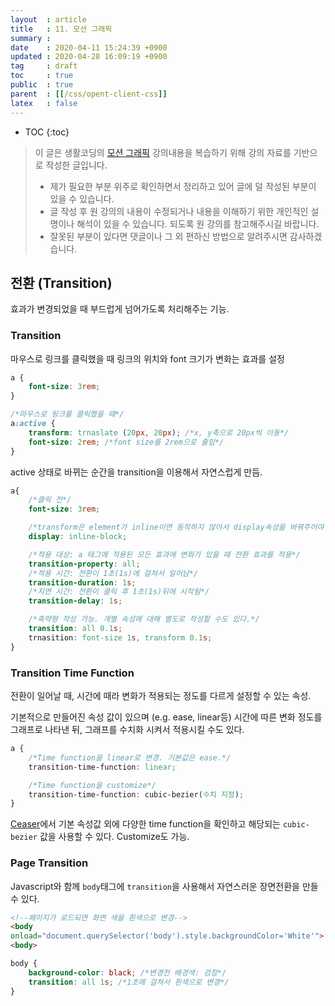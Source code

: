 ```yaml
---
layout  : article
title   : 11. 모션 그래픽
summary : 
date    : 2020-04-11 15:24:39 +0900
updated : 2020-04-28 16:09:19 +0900
tag     : draft
toc     : true
public  : true
parent  : [[/css/opent-client-css]]
latex   : false
---
```

* TOC
{:toc}

> 이 글은 생활코딩의 [모션 그래픽](https://opentutorials.org/course/2418/13663) 강의내용을 복습하기 위해 강의 자료를 기반으로 작성한 글입니다.
>
> * 제가 필요한 부분 위주로 확인하면서 정리하고 있어 글에 덜 작성된 부분이 있을 수 있습니다.
> * 글 작성 후 원 강의의 내용이 수정되거나 내용을 이해하기 위한 개인적인 설명이나 해석이 있을 수 있습니다. 되도록 원 강의를 참고해주시길 바랍니다.
> * 잘못된 부분이 있다면 댓글이나 그 외 편하신 방법으로 알려주시면 감사하겠습니다.

## 전환 (Transition)

효과가 변경되었을 때 부드럽게 넘어가도록 처리해주는 기능.

### Transition

마우스로 링크를 클릭했을 때 링크의 위치와 font 크기가 변화는 효과를 설정

```css
a {
    font-size: 3rem;
}

/*마우스로 링크를 클릭했을 때*/
a:active {
    transform: trnaslate (20px, 20px); /*x, y축으로 20px씩 이동*/
    font-size: 2rem; /*font size를 2rem으로 줄임*/
}
```

active 상태로 바뀌는 순간을 transition을 이용해서 자연스럽게 만듬.

```css
a{ 
    /*클릭 전*/
    font-size: 3rem;

    /*transform은 element가 inline이면 동작하지 않아서 display속성을 바꿔주어야 한다.*/ 
    display: inline-block;

    /*적용 대상: a 태그에 적용된 모든 효과에 변화가 있을 때 전환 효과를 적용*/
    transition-property: all; 
    /*적용 시간: 전환이 1초(1s)에 걸쳐서 일어남*/
    transition-duration: 1s;
    /*지연 시간: 전환이 클릭 후 1초(1s)뒤에 시작됨*/
    transition-delay: 1s;

    /*축약형 작성 가능. 개별 속성에 대해 별도로 작성할 수도 있다.*/
    transition: all 0.1s;
    trnasition: font-size 1s, transform 0.1s;
}
```

### Transition Time Function

전환이 일어날 때, 시간에 때라 변화가 적용되는 정도를 다르게 설정할 수 있는 속성.

기본적으로 만들어진 속성 값이 있으며 (e.g. ease, linear등) 시간에 따른 변화 정도를 그래프로 나타낸 뒤, 그래프를 수치화 시켜서 적용시킬 수도 있다.

```css
a {
    /*Time function을 linear로 변경. 기본값은 ease.*/
    transition-time-function: linear;

    /*Time function을 customize*/
    transition-time-function: cubic-bezier(수치 지정);
}
```

[Ceaser](https://matthewlein.com/tools/ceaser)에서 기본 속성값 외에 다양한 time function을 확인하고 해당되는 `cubic-bezier` 값을 사용할 수 있다. Customize도 가능.

### Page Transition

Javascript와 함께 `body`태그에 `transition`을 사용해서 자연스러운 장면전환을 만들 수 있다.

```html
<!--페이지가 로드되면 화면 색을 흰색으로 변경-->
<body
onload="document.querySelector('body').style.backgroundColor='White'">
<body>
```

```css
body {
    background-color: black; /*변경전 배경색: 검정*/
    transition: all 1s; /*1초에 걸쳐서 흰색으로 변경*/
}
```
